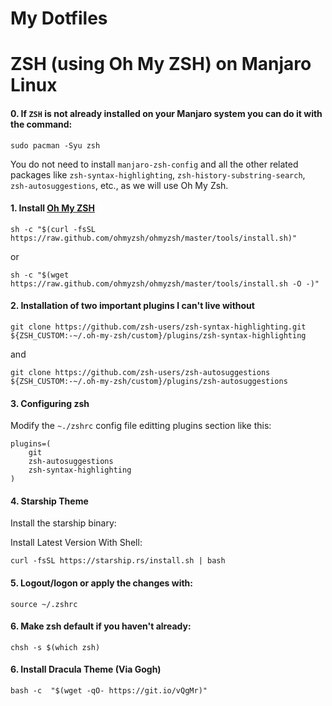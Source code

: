 # My Dotfiles
# ZSH (using Oh My ZSH) on Manjaro Linux

#### 0. If `ZSH` is not already installed on your Manjaro system you can do it with the command:

```
sudo pacman -Syu zsh
```

You do not need to install `manjaro-zsh-config` and all the other related packages like `zsh-syntax-highlighting`, `zsh-history-substring-search`, `zsh-autosuggestions`, etc., as we will use Oh My Zsh.

#### 1. Install [Oh My ZSH](https://ohmyz.sh/)

```
sh -c "$(curl -fsSL https://raw.github.com/ohmyzsh/ohmyzsh/master/tools/install.sh)"
```

or

```
sh -c "$(wget https://raw.github.com/ohmyzsh/ohmyzsh/master/tools/install.sh -O -)"
```

#### 2. Installation of two important plugins I can't live without

```
git clone https://github.com/zsh-users/zsh-syntax-highlighting.git ${ZSH_CUSTOM:-~/.oh-my-zsh/custom}/plugins/zsh-syntax-highlighting
```
and
```
git clone https://github.com/zsh-users/zsh-autosuggestions ${ZSH_CUSTOM:-~/.oh-my-zsh/custom}/plugins/zsh-autosuggestions
```

#### 3. Configuring zsh

Modify the `~./zshrc` config file editting plugins section like this:
```
plugins=(
    git
    zsh-autosuggestions
    zsh-syntax-highlighting
)
```

#### 4. Starship Theme
Install the starship binary:

Install Latest Version
With Shell:
```
curl -fsSL https://starship.rs/install.sh | bash
```

#### 5. Logout/logon or apply the changes with:
```
source ~/.zshrc
```

#### 6. Make zsh default if you haven't already:
```
chsh -s $(which zsh)
```

#### 6. Install Dracula Theme (Via Gogh)
```
bash -c  "$(wget -qO- https://git.io/vQgMr)" 
```
